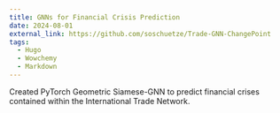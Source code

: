 ```yaml
---
title: GNNs for Financial Crisis Prediction
date: 2024-08-01
external_link: https://github.com/soschuetze/Trade-GNN-ChangePoint
tags:
  - Hugo
  - Wowchemy
  - Markdown
---
```


Created PyTorch Geometric Siamese-GNN to predict financial crises contained within the International Trade Network.

<!--more-->
